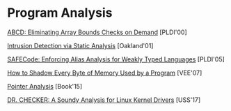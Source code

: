 # Program Analysis

[ABCD: Eliminating Array Bounds Checks on Demand](http://citeseerx.ist.psu.edu/viewdoc/download?doi=10.1.1.33.6386&rep=rep1&type=pdf) [PLDI'00]

[Intrusion Detection via Static Analysis](http://www.csl.sri.com/users/ddean/papers/oakland01.pdf) [Oakland'01]

[SAFECode: Enforcing Alias Analysis for Weakly Typed Languages](https://llvm.org/pubs/2006-05-12-PLDI-SAFECode.pdf) [PLDI'05]

[How to Shadow Every Byte of Memory Used by a Program](http://www-leland.stanford.edu/class/cs343/resources/shadow-memory2007.pdf) [VEE'07]

[Pointer Analysis](https://yanniss.github.io/points-to-tutorial15.pdf) [Book'15]

[DR. CHECKER: A Soundy Analysis for Linux Kernel Drivers](https://www.usenix.org/system/files/conference/usenixsecurity17/sec17-machiry.pdf) [USS'17]
